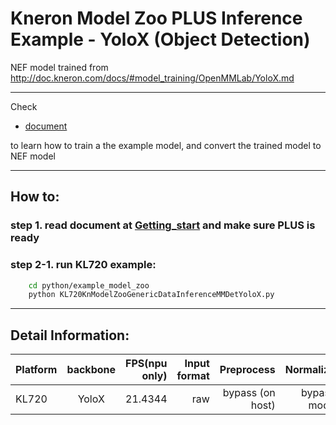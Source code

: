 # Kneron Model Zoo PLUS Inference Example - YoloX  (Object Detection)

NEF model trained from
http://doc.kneron.com/docs/#model_training/OpenMMLab/YoloX.md

---

Check  

- [document](../../../model_training/OpenMMLab/YoloX.md )  

to learn how to train a the example model, and convert the trained model to NEF model  

---

## How to:  

### step 1. read document at [Getting_start](../../getting_start.md) and make sure PLUS is ready  

### step 2-1. run KL720 example:  

```bash
    cd python/example_model_zoo
    python KL720KnModelZooGenericDataInferenceMMDetYoloX.py 
```

---

## Detail Information:  

Platform      |  backbone  | FPS(npu only)  | Input format |         Preprocess       |  Normalize  |  
--------------|:---------:|----------------:| ------------:| ------------------------:| -----------:|  
KL720         |  YoloX  |     21.4344    |    raw    |     bypass (on host)     | bypass mode |  
